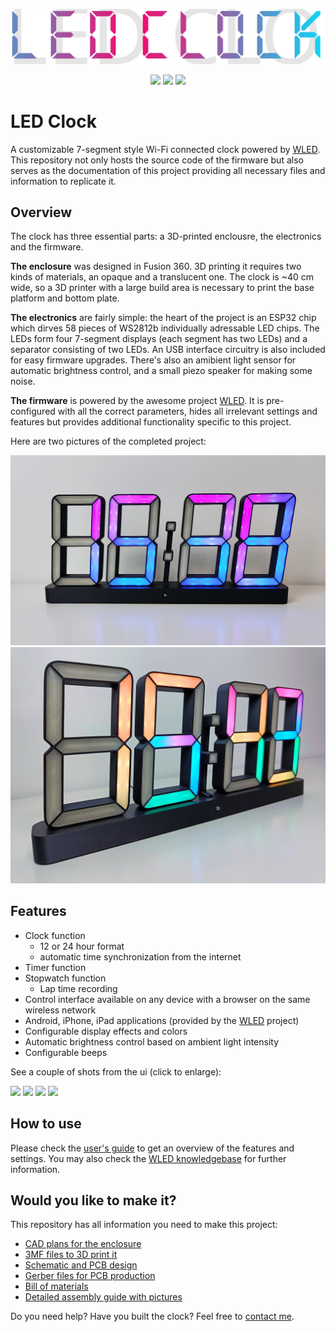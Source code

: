 ![LED Clock](/ledclock/images/ledclock-logo-github.svg)
<p align="center">
  <a href="https://github.com/imeszaros/ledclock/releases"><img src="https://img.shields.io/github/release/imeszaros/ledclock.svg?style=flat-square"></a>
  <a href="https://raw.githubusercontent.com/imeszaros/ledclock/master/LICENSE"><img src="https://img.shields.io/github/license/imeszaros/ledclock?color=blue&style=flat-square"></a>
  <a href="https://github.com/Aircoookie/WLED-App"><img src="https://img.shields.io/badge/app-wled-blue.svg?style=flat-square"></a>
</p>

# LED Clock

A customizable 7-segment style Wi-Fi connected clock powered by [WLED](https://github.com/Aircoookie/WLED). This repository not only hosts the source code of the firmware but also serves as the documentation of this project providing all necessary files and information to replicate it.

## Overview

The clock has three essential parts: a 3D-printed enclousre, the electronics and the firmware.

**The enclosure** was designed in Fusion 360. 3D printing it requires two kinds of materials, an opaque and a translucent one. The clock is ~40 cm wide, so a 3D printer with a large build area is necessary to print the base platform and bottom plate.

**The electronics** are fairly simple: the heart of the project is an ESP32 chip which dirves 58 pieces of WS2812b individually adressable LED chips. The LEDs form four 7-segment displays (each segment has two LEDs) and a separator consisting of two LEDs. An USB interface circuitry is also included for easy firmware upgrades. There's also an amibient light sensor for automatic brightness control, and a small piezo speaker for making some noise.

**The firmware** is powered by the awesome project [WLED](https://github.com/Aircoookie/WLED). It is pre-configured with all the correct parameters, hides all irrelevant settings and features but provides additional functionality specific to this project.

Here are two pictures of the completed project:

![Photo 1](ledclock/images/photo1.jpg)
![Photo 2](ledclock/images/photo2.jpg)

## Features

- Clock function
  - 12 or 24 hour format
  - automatic time synchronization from the internet
- Timer function
- Stopwatch function
  - Lap time recording
- Control interface available on any device with a browser on the same wireless network
- Android, iPhone, iPad applications (provided by the [WLED](https://github.com/Aircoookie/WLED-App) project)
- Configurable display effects and colors
- Automatic brightness control based on ambient light intensity
- Configurable beeps

See a couple of shots from the ui (click to enlarge):

[<img src="https://github.com/imeszaros/ledclock/blob/master/ledclock/images/screenshot-palette.png?raw=true" width="200"/>](ledclock/images/screenshot-palette.png)
[<img src="https://github.com/imeszaros/ledclock/blob/master/ledclock/images/screenshot-clock.png?raw=true" width="200"/>](ledclock/images/screenshot-clock.png)
[<img src="https://github.com/imeszaros/ledclock/blob/master/ledclock/images/screenshot-timer.png?raw=true" width="200"/>](ledclock/images/screenshot-timer.png)
[<img src="https://github.com/imeszaros/ledclock/blob/master/ledclock/images/screenshot-stopwatch.png?raw=true" width="200"/>](ledclock/images/screenshot-stopwatch.png)

## How to use

Please check the [user's guide](/ledclock/users-guide.md) to get an overview of the features and settings. You may also check the [WLED knowledgebase](https://kno.wled.ge/) for further information.

## Would you like to make it?

This repository has all information you need to make this project:

- [CAD plans for the enclosure](/ledclock/models/cad/)
- [3MF files to 3D print it](/ledclock/models/3d-print/)
- [Schematic and PCB design](/ledclock/sch-pcb/)
- [Gerber files for PCB production](/ledclock/gerber/)
- [Bill of materials](/ledclock/bill-of-materials.md)
- [Detailed assembly guide with pictures](/ledclock/assembly-guide.md)

Do you need help? Have you built the clock? Feel free to [contact me](https://github.com/imeszaros).